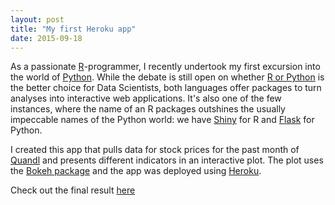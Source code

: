 ```yaml
---
layout: post
title: "My first Heroku app"
date: 2015-09-18
---
```


As a passionate [R](https://www.r-project.org)-programmer, I recently undertook my first
excursion into the world of [Python](http://python.6.x6.nabble.com). While the debate is still open on whether 
[R or Python](http://www.kdnuggets.com/2015/05/r-vs-python-data-science.html) is the better choice for Data Scientists, both 
languages offer packages to turn analyses into interactive web applications. It's also one of the few instances, 
where the name of an R packages outshines the usually impeccable names of the Python world: we have [Shiny](http://shiny.rstudio.com) 
for R and [Flask](http://flask.pocoo.org) for Python.

I created this app that pulls data for stock prices for the past month of [Quandl](https://www.google.com/url?q=https%3A%2F%2Fwww.quandl.com%2Fdata%2FWIKI&sa=D&sntz=1&usg=AFrqEzdSDoXsG4-eGvhdKTEjkTaHL1PF1g)
and presents different indicators in an interactive plot. The plot uses the [Bokeh package](http://bokeh.pydata.org/en/latest/) and the app was deployed using [Heroku](https://www.heroku.com). 

Check out the final result [here](http://spynx.herokuapp.com)

